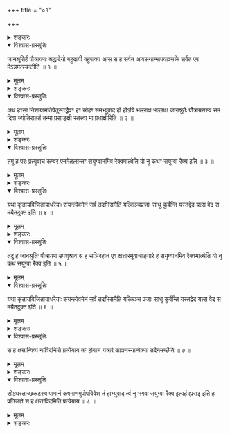 +++
title = "०१"

+++

<details><summary>शङ्करः</summary>

वायुप्राणयोर्ब्रह्मणः पाददृष्ट्यध्यासः पुरस्ताद्वर्णितः । अथेदानीं तयोः
साक्षाद्ब्रह्मत्वेनोपास्यत्वायोत्तरमारभ्यते । सुखावबोधार्था आख्यायिका,
विद्यादानग्रहणविधिप्रदर्शनार्था च । श्रद्धान्नदानानुद्धतत्वादीनां च
विद्याप्राप्तिसाधनत्वं प्रदर्श्यते आख्यायिकया —
</details>

<details open><summary>विश्वास-प्रस्तुतिः</summary>

जानश्रुतिर्ह पौत्रायणः श्रद्धादेयो बहुदायी बहुपाक्य आस स ह सर्वत
आवसथान्मापयाञ्चक्रे सर्वत एव मेऽन्नमत्स्यन्तीति ॥ १ ॥
</details>

<details><summary>मूलम्</summary>

जानश्रुतिर्ह पौत्रायणः श्रद्धादेयो बहुदायी बहुपाक्य आस स ह सर्वत
आवसथान्मापयाञ्चक्रे सर्वत एव मेऽन्नमत्स्यन्तीति ॥ १ ॥
</details>

<details><summary>शङ्करः</summary>

जानश्रुतिः जनश्रुतस्यापत्यम् । ह ऐतिह्यार्थः । पुत्रस्य पौत्रः पौत्रायणः
स एव श्रद्धादेयः श्रद्धापुरःसरमेव ब्राह्मणादिभ्यो यमस्येति श्रद्धादेयः ।
बहुदायी प्रभूतं दातुं शीलमस्येति बहुदायी । बहुपाक्यः बहु पक्तव्यमहन्यहनि
गृहे यस्यासौ बहुपाक्यः ; भोजनार्थिभ्यो बह्वस्य गृहेऽन्नं पच्यत
इत्यर्थः । एवङ्गुणसम्पन्नोऽसौ जानश्रुतिः पौत्रायणो
विशिष्टे देशे काले च कस्मिंश्चित् आस बभूव । स ह सर्वतः सर्वासु
दिक्षु ग्रामेषु नगरेषु आवसथान् एत्य वसन्ति येष्विति आवसथाः तान्
मापयाञ्चक्रे कारितवानित्यर्थः । सर्वत एव मे मम अन्नं
तेष्वावसथेषु वसन्तः अत्स्यन्ति भोक्ष्यन्त
इत्येवमभिप्रायः ॥
</details>

<details open><summary>विश्वास-प्रस्तुतिः</summary>

अथ हꣳसा निशायामतिपेतुस्तद्धैवꣳ हꣳ सोहꣳ समभ्युवाद हो होऽयि भल्लाक्ष
भल्लाक्ष जानश्रुतेः पौत्रायणस्य समं दिवा ज्योतिराततं तन्मा
प्रसाङ्क्षी स्तत्त्वा मा प्रधाक्षीरिति ॥ २ ॥
</details>

<details><summary>मूलम्</summary>

अथ हꣳसा निशायामतिपेतुस्तद्धैवꣳ हꣳ सोहꣳ समभ्युवाद हो होऽयि भल्लाक्ष
भल्लाक्ष जानश्रुतेः पौत्रायणस्य समं दिवा ज्योतिराततं तन्मा
प्रसाङ्क्षी स्तत्त्वा मा प्रधाक्षीरिति ॥ २ ॥
</details>

<details><summary>शङ्करः</summary>

तत्रैवं सति राजनि तस्मिन्घर्मकाले हर्म्यतलस्थे अथ ह हंसा निशायां रात्रौ
अतिपेतुः । ऋषयो देवता वा राज्ञोऽन्नदानगुणैस्तोषिताः सन्तः हंसरूपा
भूत्वा राज्ञो दर्शनगोचरे अतिपेतुः पतितवन्तः । तत् तस्मिन्काले
तेषां पततां हंसानाम् एकः पृष्ठतः पतन् अग्रतः पतन्तं हंसमभ्युवाद
अभ्युक्तवान् — हो होयीति भो भो इति सम्बोध्य भल्लाक्ष
भल्लाक्षेत्यादरं दर्शयन् यथा पश्य पश्याश्चर्यमिति तद्वत् ;
भल्लाक्षेति मन्ददृष्टित्वं सूचयन्नाह ; अथवा
सम्यग्ब्रह्मदर्शनाभिमानवत्त्वात्तस्य
असकृदुपालब्धस्तेन पीड्यमानोऽमर्षितया तत्सूचयति भल्लाक्षेति ; जानश्रुतेः
पौत्रायणस्य समं तुल्यं दिवा द्युलोकेन ज्योतिः प्रभास्वरम्
अन्नदानादिजनितप्रभावजम् आततं व्याप्तं
द्युलोकस्पृगित्यर्थः ; दिवा अह्ना वा समं
ज्योतिरित्येतत् ; तन्मा प्रसाङ्क्षीः सञ्जनं
सक्तिं तेन ज्योतिषा सम्बन्धं मा कार्षिरित्यर्थः । तत्प्रसञ्जनेन तत्
ज्योतिः त्वा त्वां मा प्रधाक्षीः मा दहत्वित्यर्थः ; पुरुषव्यत्ययेन
मा प्रधाक्षीदिति ॥
</details>

<details open><summary>विश्वास-प्रस्तुतिः</summary>

तमु ह परः प्रत्युवाच कम्वर एनमेतत्सन्तꣳ सयुग्वानमिव रैक्वमात्थेति यो नु
कथꣳ सयुग्वा रैक्व इति ॥ ३ ॥
</details>

<details><summary>मूलम्</summary>

तमु ह परः प्रत्युवाच कम्वर एनमेतत्सन्तꣳ सयुग्वानमिव रैक्वमात्थेति यो नु
कथꣳ सयुग्वा रैक्व इति ॥ ३ ॥
</details>

<details><summary>शङ्करः</summary>

तम् एवमुक्तवन्तं परः इतरोऽग्रगामी प्रत्युवाच — अरे निकृष्टोऽयं राजा
वराकः, तं कमु एनं सन्तं केन माहात्म्येन युक्तं सन्तमिति
कुत्सयति एनमेवं सबहुमानमेतद्वचनमात्थ रैक्वमिव सयुग्वानम् ,
सह युग्वना गन्त्र्या वर्तत इति सयुग्वा रैक्वः, तमिव आत्थ एनम् ;
अननुरूपमस्मिन्नयुक्तमीदृशं वक्तुं रैक्व
इवेत्यभिप्रायः । इतरश्च आह — यो नु कथं
त्वयोच्यते सयुग्वा रैक्वः । इत्युक्तवन्तं भल्लाक्ष आह — शृणु
यथा स रैक्वः ॥
</details>

<details open><summary>विश्वास-प्रस्तुतिः</summary>

यथा कृतायविजितायाधरेयाः संयन्त्येवमेनं सर्वं तदभिसमैति यत्किञ्चप्रजाः
साधु कुर्वन्ति यस्तद्वेद यत्स वेद स मयैतदुक्त इति ॥ ४ ॥
</details>

<details><summary>मूलम्</summary>

यथा कृतायविजितायाधरेयाः संयन्त्येवमेनं सर्वं तदभिसमैति यत्किञ्चप्रजाः
साधु कुर्वन्ति यस्तद्वेद यत्स वेद स मयैतदुक्त इति ॥ ४ ॥
</details>

<details><summary>शङ्करः</summary>

यथा लोके कृतायः कृतो नामायो द्यूतसमये प्रसिद्धश्चतुरङ्कः, स यदा जयति
द्यूते प्रवृत्तानाम् , तस्मै विजिताय तदर्थमितरे त्रिद्व्येकाङ्का
अधरेयाः त्रेताद्वापरकलिनामानः संयन्ति सङ्गच्छन्तेऽन्तर्भवन्ति ; चतुरङ्के
कृताये त्रिद्व्येकाङ्कानां विद्यमानत्वात्तदन्तर्भवन्तीत्यर्थः । यथा अयं
दृष्टान्तः, एवमेनं रैक्वं कृतायस्थानीयं त्रेताद्ययस्थानीयं सर्वं
तदभिसमैति अन्तर्भवति रैक्वे । किं तत् ? यत्किञ्च लोके सर्वाः
प्रजाः साधु शोभनं धर्मजातं कुर्वन्ति, तत्सर्वं रैक्वस्य धर्मेऽन्तर्भवति,
तस्य च फले सर्वप्राणिधर्मफलमन्तर्भवतीत्यर्थः । तथा अन्योऽपि कश्चित् यः
तत् वेद्यं वेद । किं तत् ? यत् वेद्यं सः रैक्वः वेद ;
तद्वेद्यमन्योऽपि यो वेद, तमपि
सर्वप्राणिधर्मजातं तत्फलं च
रैक्वमिवाभिसमैतीत्यनुवर्तते । सः
एवम्भूतः अरैक्वोऽपि मया विद्वान् एतदुक्तः एवमुक्तः, रैक्ववत्स एव
कृतायस्थानीयो भवतीत्यभिप्रायः ॥
</details>

<details open><summary>विश्वास-प्रस्तुतिः</summary>

तदु ह जानश्रुतिः पौत्रायण उपशुश्राव स ह सञ्जिहान एव क्षत्तारमुवाचाङ्गारे
ह सयुग्वानमिव रैक्वमात्थेति यो नु कथं सयुग्वा रैक्व इति ॥ ५ ॥
</details>

<details><summary>मूलम्</summary>

तदु ह जानश्रुतिः पौत्रायण उपशुश्राव स ह सञ्जिहान एव क्षत्तारमुवाचाङ्गारे
ह सयुग्वानमिव रैक्वमात्थेति यो नु कथं सयुग्वा रैक्व इति ॥ ५ ॥
</details>

<details open><summary>विश्वास-प्रस्तुतिः</summary>

यथा कृतायविजितायाधरेयाः संयन्त्येवमेनं सर्वं तदभिसमैति यत्किञ्च प्रजाः
साधु कुर्वन्ति यस्तद्वेद यत्स वेद स मयैतदुक्त इति ॥ ६ ॥
</details>

<details><summary>मूलम्</summary>

यथा कृतायविजितायाधरेयाः संयन्त्येवमेनं सर्वं तदभिसमैति यत्किञ्च प्रजाः
साधु कुर्वन्ति यस्तद्वेद यत्स वेद स मयैतदुक्त इति ॥ ६ ॥
</details>

<details><summary>शङ्करः</summary>

तदु ह तदेतदीदृशं हंसवाक्यमात्मनः कुत्सारूपमन्यस्य विदुषो रैक्वादेः
प्रशंसारूपम् उपशुश्राव श्रुतवान्हर्म्यतलस्थो राजा जानश्रुतिः
पौत्रायणः । तच्च हंसवाक्यं स्मरन्नेव पौनःपुन्येन रात्रिशेषमतिवाहयामास ।
ततः स वन्दिभी राजा स्तुतियुक्ताभिर्वाग्भिः प्रतिबोध्यमानः उवाच
क्षत्तारं सञ्जिहान एव शयनं निद्रां वा परित्यजन्नेव,
हेऽङ्ग वत्स अरे सयुग्वानमिव रैक्वमात्थ किं माम् ; स एव
स्तुत्यर्हो नाहमित्यभिप्रायः । अथवा सयुग्वानं रैक्वमात्थ
गत्वा मम तद्दिदृक्षाम् । तदा इवशब्दोऽवधारणार्थोऽनर्थको वा वाच्यः । स च
क्षत्ता प्रत्युवाच रैक्वानयनकामो राज्ञोऽभिप्रायज्ञः — यो नु कथं
सयुग्वा रैक्व इति, राज्ञा एवं चोक्तः आनेतुं तच्चिह्नं
ज्ञातुमिच्छन् यो नु कथं सयुग्वा रैक्व इत्यवोचत् । स च
भल्लाक्षवचनमेवावोचत् तस्य स्मरन् ॥
</details>

<details open><summary>विश्वास-प्रस्तुतिः</summary>

स ह क्षत्तान्विष्य नाविदमिति प्रत्येयाय तꣳ होवाच यत्रारे
ब्राह्मणस्यान्वेषणा तदेनमर्च्छेति ॥ ७ ॥
</details>

<details><summary>मूलम्</summary>

स ह क्षत्तान्विष्य नाविदमिति प्रत्येयाय तꣳ होवाच यत्रारे
ब्राह्मणस्यान्वेषणा तदेनमर्च्छेति ॥ ७ ॥
</details>

<details><summary>शङ्करः</summary>

स ह क्षत्ता नगरं ग्रामं वा गत्वा अन्विष्य रैक्वं नाविदं न व्यज्ञासिषमिति
प्रत्येयाय प्रत्यागतवान् । तं होवाच क्षत्तारम् — अरे यत्र ब्राह्मणस्य
ब्रह्मविद एकान्तेऽरण्ये नदीपुलिनादौ विविक्ते देशे अन्वेषणा
अनुमार्गणं भवति, तत् तत्र एनं रैक्वम् अर्च्छ ऋच्छ गच्छ,
तत्र मार्गणं कुर्वित्यर्थः ॥
</details>

<details open><summary>विश्वास-प्रस्तुतिः</summary>

सोऽधस्ताच्छकटस्य पामानं कषमाणमुपोपविवेश तं हाभ्युवाद त्वं नु भगवः
सयुग्वा रैक्व इत्यहं ह्यरा३ इति ह प्रतिजज्ञे स ह
क्षत्ताविदमिति प्रत्येयाय ॥ ८ ॥
</details>

<details><summary>मूलम्</summary>

सोऽधस्ताच्छकटस्य पामानं कषमाणमुपोपविवेश तं हाभ्युवाद त्वं नु भगवः
सयुग्वा रैक्व इत्यहं ह्यरा३ इति ह प्रतिजज्ञे स ह
क्षत्ताविदमिति प्रत्येयाय ॥ ८ ॥
</details>

<details><summary>शङ्करः</summary>

इत्युक्तः क्षत्ता अन्विष्य तं विजने देशे अधस्ताच्छकटस्य गन्त्र्याः
पामानं खर्जूं कषमाणं कण्डूयमानं दृष्ट्वा, अयं नूनं सयुग्वा
रैक्व इति उप समीपे उपविवेश विनयेनोपविष्टवान् । तं च रैक्वं ह
अभ्युवाद उक्तवान् । त्वमसि हे भगवः भगवन् सयुग्वा रैक्व
इति । एवं पृष्टः अहमस्मि हि अरा३ अरे इति ह अनादर एव प्रतिजज्ञे
अभ्युपगतवान् — स तं विज्ञाय अविदं विज्ञातवानस्मीति
प्रत्येयाय प्रत्यागत इत्यर्थः ॥

इति प्रथमखण्डभाष्यम् ॥
</details>

